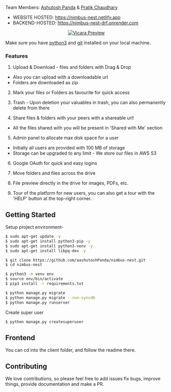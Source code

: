 Team Members: [Ashutosh Panda](https://github.com/aashutoshPanda) &amp; [Pratik Chaudhary](https://github.com/pratik0204)

- WEBSITE HOSTED: https://nimbus-nest.netlify.app
- BACKEND-HOSTED: https://nimbus-nest-drf.onrender.com

<p align="center">
  <a href="https://ibb.co/2cyxSwk">
    <img src="https://i.ibb.co/HGV6C0H/Screenshot-from-2021-05-19-14-43-17.png" alt="Vicara Preview" border="0">
  </a>
</p>

Make sure you have [python3](https://www.python.org/downloads/) and [git](https://git-scm.com/) installed on your local machine.

### Features
1. Upload & Download - files and folders with Drag & Drop
  - Also you can upload with a downloadable url
  - Folders are downloaded as zip

2. Mark your files or Folders as favourite for quick access

3. Trash - Upon deletion your valuables in trash, you can also permanently delete from there

4. Share files & folders with your peers with a shareable url!
  - All the files shared with you will be present in 'Shared with Me' section

5. Admin panel to allocate max disk space for a user
  - Initially all users are provided with 100 MB of storage
  - Storage can be upgraded to any limit - We store our files in AWS S3

6. Google OAuth for quick and easy logins

7. Move folders and files across the drive

8. File preview directly in the drive for images, PDFs, etc.

9. Tour of the platform for new users, you can also get a tour with the 'HELP' button at the top-right corner. 


## Getting Started

Setup project environment-

```bash
$ sudo apt-get update -y
$ sudo apt-get install python3-pip -y
$ sudo apt-get install python3-venv -y
$ sudo apt-get install libpq-dev -y

$ git clone https://github.com/aashutoshPanda/nimbus-nest.git
$ cd nimbus-nest

$ python3 -m venv env
$ source env/bin/activate
$ pip3 install -r requirements.txt

$ python manage.py migrate
$ python manage.py migrate --run-syncdb
$ python manage.py runserver
```

Create super user
```bash
$ python manage.py createsuperuser
```

## Frontend
You can cd into the client folder, and follow the readme there.

## Contributing
We love contributions, so please feel free to add issues fix bugs, improve things, provide documentation and make a PR.
